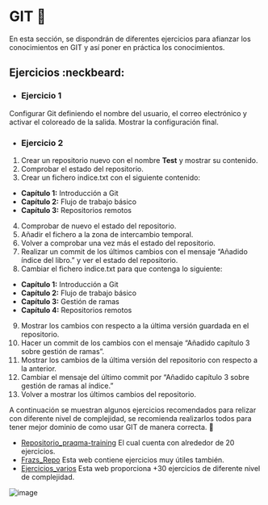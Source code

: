 # GIT 🔱

En esta sección, se dispondrán de diferentes ejercicios para afianzar los conocimientos en GIT y así poner en práctica los conocimientos.

## Ejercicios :neckbeard:

- ### Ejercicio 1

Configurar Git definiendo el nombre del usuario, el correo electrónico y activar el coloreado de la salida. Mostrar la configuración final.

- ### Ejercicio 2

1. Crear un repositorio nuevo con el nombre **Test** y mostrar su contenido.
2. Comprobar el estado del repositorio.
3. Crear un fichero indice.txt con el siguiente contenido:
- **Capítulo 1:** Introducción a Git
- **Capítulo 2:** Flujo de trabajo básico
- **Capítulo 3:** Repositorios remotos
4. Comprobar de nuevo el estado del repositorio.
5. Añadir el fichero a la zona de intercambio temporal.
6. Volver a comprobar una vez más el estado del repositorio.
7. Realizar un commit de los últimos cambios con el mensaje “Añadido índice del libro.” y ver el estado del repositorio.
8. Cambiar el fichero indice.txt para que contenga lo siguiente:
- **Capítulo 1:** Introducción a Git
- **Capítulo 2:** Flujo de trabajo básico
- **Capítulo 3:** Gestión de ramas
- **Capítulo 4:** Repositorios remotos
9. Mostrar los cambios con respecto a la última versión guardada en el repositorio.
10. Hacer un commit de los cambios con el mensaje “Añadido capítulo 3 sobre gestión de ramas”.
11. Mostrar los cambios de la última versión del repositorio con respecto a la anterior.
12. Cambiar el mensaje del último commit por “Añadido capítulo 3 sobre gestión de ramas al índice.”
13. Volver a mostrar los últimos cambios del repositorio.

A continuación se muestran algunos ejercicios recomendados para relizar con diferente nivel de complejidad, se recomienda realizarlos todos para tener mejor dominio de como usar GIT de manera correcta. 🚀

- [Repositorio_praqma-training](https://github.com/praqma-training/git-katas/blob/master/Overview.md) El cual cuenta con alrededor de 20 ejercicios.
- [Frazs_Repo](https://github.com/fracz/git-exercises) Esta web contiene ejercicios muy útiles también.
- [Ejercicios_varios](https://training-course-material.com/training/Git_exercises) Esta web proporciona +30 ejercicios de diferente nivel de complejidad.

![image](https://user-images.githubusercontent.com/45079819/78176607-215b3100-7433-11ea-8dfa-c74153efeb4b.png)